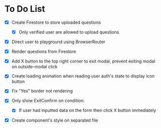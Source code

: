# To Do List

- [x] Create Firestore to store uploaded questions

  - [x] Only verified user are allowed to upload questions

- [x] Direct user to playground using BrowserRouter
- [x] Render questions from Firestore

- [x] Add X button to the top right corner to exit modal, prevent exiting modal on outside-modal click
- [x] Create loading animation when reading user auth's state to display icon button
- [x] Fix "Yes" border not rendering
- [x] Only show ExitConfirm on condition:
  - [x] If user had inputted data on the form then click X button immediately
- [x] Create component's style on separated file
